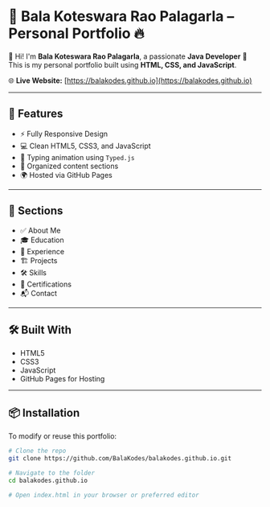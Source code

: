 # 💼 Bala Koteswara Rao Palagarla – Personal Portfolio 🔥

👋 Hi! I'm **Bala Koteswara Rao Palagarla**, a passionate **Java Developer** 🚀  
This is my personal portfolio built using **HTML, CSS, and JavaScript**.

🌐 **Live Website:** [https://balakodes.github.io](https://balakodes.github.io)

---

## 🚀 Features

- ⚡️ Fully Responsive Design  
- 💻 Clean HTML5, CSS3, and JavaScript  
- 🎯 Typing animation using `Typed.js`  
- 🧩 Organized content sections  
- 🌍 Hosted via GitHub Pages

---

## 📁 Sections

- ✅ About Me  
- 🎓 Education  
- 💼 Experience  
- 🏗️ Projects  
- 🛠️ Skills  
- 📜 Certifications  
- 📬 Contact

---

## 🛠️ Built With

- HTML5  
- CSS3  
- JavaScript  
- GitHub Pages for Hosting

---

## 📦 Installation

To modify or reuse this portfolio:

```bash
# Clone the repo
git clone https://github.com/BalaKodes/balakodes.github.io.git

# Navigate to the folder
cd balakodes.github.io

# Open index.html in your browser or preferred editor
